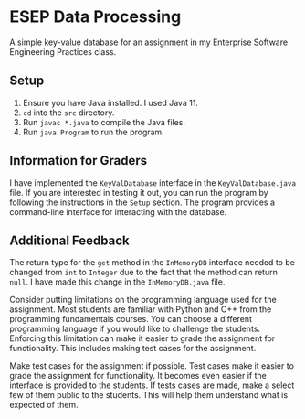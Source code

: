 # ESEP Data Processing

A simple key-value database for an assignment in my Enterprise Software Engineering Practices class.

## Setup

1. Ensure you have Java installed. I used Java 11.
2. `cd` into the `src` directory.
3. Run `javac *.java` to compile the Java files.
4. Run `java Program` to run the program.

## Information for Graders

I have implemented the `KeyValDatabase` interface in the `KeyValDatabase.java` file.
If you are interested in testing it out, you can run the program by following the instructions in the `Setup` section. The program provides a command-line interface for interacting with the database.

## Additional Feedback

The return type for the `get` method in the `InMemoryDB` interface needed to be changed from `int` to `Integer` due to the fact that the method can return `null`. I have made this change in the `InMemoryDB.java` file.

Consider putting limitations on the programming language used for the assignment.
Most students are familiar with Python and C++ from the programming fundamentals courses.
You can choose a different programming language if you would like to challenge the students.
Enforcing this limitation can make it easier to grade the assignment for functionality. This includes making test cases for the assignment.

Make test cases for the assignment if possible. Test cases make it easier to grade the assignment for functionality. It becomes even easier if the interface is provided to the students. If tests cases are made, make a select few of them public to the students. This will help them understand what is expected of them.
